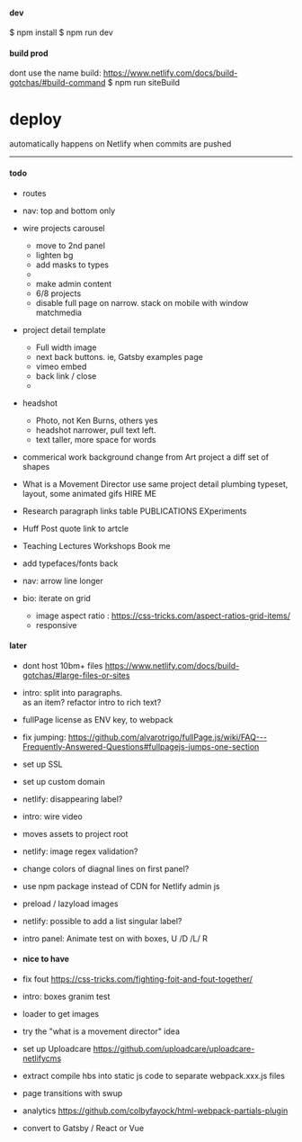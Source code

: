 #### dev
$ npm install
$ npm run dev

#### build prod

dont use the name build: https://www.netlify.com/docs/build-gotchas/#build-command
$ npm run siteBuild

# deploy
automatically happens on Netlify when commits are pushed

---

#### todo

- routes 
- nav: top and bottom only

- wire projects carousel
    - move to 2nd panel
    - lighten bg
    - add masks to types
    - 
    - make admin content
    - 6/8 projects
    - disable full page on narrow. stack on mobile with window matchmedia

- project detail template
    - Full width image
    - next back buttons. ie, Gatsby examples page
    - vimeo embed
    - back link / close
    - 
- headshot
    - Photo, not Ken Burns, others yes
    - headshot narrower, pull text left.
    - text taller, more space for words

- commerical work
     background change from Art project
     a diff set of shapes 

 - What is a Movement Director
    use same project detail plumbing
    typeset, layout, some animated gifs
    HIRE ME 

- Research
    paragraph
    links table
        PUBLICATIONS
        EXperiments

- Huff Post quote
    link to artcle

- Teaching
    Lectures
    Workshops
    Book me


- add typefaces/fonts back
- nav: arrow line longer
- bio: iterate on grid
    - image aspect ratio : https://css-tricks.com/aspect-ratios-grid-items/
    - responsive


#### later

- dont host 10bm+ files https://www.netlify.com/docs/build-gotchas/#large-files-or-sites
- intro: split into paragraphs. <br> as an item? refactor intro to rich text?
- fullPage license as ENV key, to webpack
- fix jumping: https://github.com/alvarotrigo/fullPage.js/wiki/FAQ---Frequently-Answered-Questions#fullpagejs-jumps-one-section
- set up SSL
- set up custom domain
- netlify: disappearing label?
- intro: wire video
- moves assets to project root
- netlify: image regex validation?
- change colors of diagnal lines on first panel?
- use npm package instead of CDN for Netlify admin js
- preload / lazyload images
- netlify: possible to add a list singular label?
- intro panel: Animate test on with boxes, U /D /L/ R


- #### nice to have
- fix fout https://css-tricks.com/fighting-foit-and-fout-together/
- intro: boxes granim test
- loader to get images 
- try the "what is a movement director" idea
- set up Uploadcare https://github.com/uploadcare/uploadcare-netlifycms
- extract compile hbs into static js code to separate webpack.xxx.js files
- page transitions with swup
- analytics https://github.com/colbyfayock/html-webpack-partials-plugin
- convert to Gatsby / React or Vue
